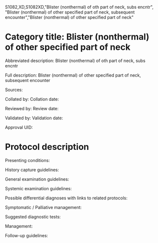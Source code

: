 S1082,XD,S1082XD,"Blister (nonthermal) of oth part of neck, subs encntr", "Blister (nonthermal) of other specified part of neck, subsequent encounter","Blister (nonthermal) of other specified part of neck"
# Category title: Blister (nonthermal) of other specified part of neck

Abbreviated description: Blister (nonthermal) of oth part of neck, subs encntr

Full description: Blister (nonthermal) of other specified part of neck, subsequent encounter

Sources:

Collated by:
Collation date:

Reviewed by:
Review date:

Validated by:
Validation date:

Approval UID:

# Protocol description

Presenting conditions:

History capture guidelines:

General examination guidelines:

Systemic examination guidelines:

Possible differential diagnoses with links to related protocols:

Symptomatic / Palliative management:

Suggested diagnostic tests:

Management:

Follow-up guidelines:
